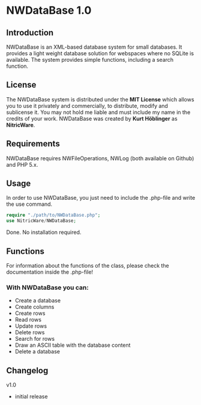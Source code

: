 # NWDataBase 1.0
## Introduction
NWDataBase is an XML-based database system for small databases. It provides a light weight database solution for webspaces where no SQLite is available. The system provides simple functions, including a search function.
## License
The NWDataBase system is distributed under the **MIT License** which allows you to use it privately and commercially, to distribute, modify and sublicense it. You may not hold me liable and must include my name in the credits of your work.
NWDataBase was created by **Kurt Höblinger** as **NitricWare**.
## Requirements
NWDataBase requires NWFileOperations, NWLog (both available on Github) and PHP 5.x.
## Usage
In order to use NWDataBase, you just need to include the .php-file and write the use command.
```php
require "./path/to/NWDataBase.php";
use NitricWare/NWDataBase;
```
Done. No installation required.
## Functions
For information about the functions of the class, please check the documentation inside the .php-file!
### With NWDataBase you can:
* Create a database
* Create columns
* Create rows
* Read rows
* Update rows
* Delete rows
* Search for rows
* Draw an ASCII table with the database content
* Delete a database
## Changelog
v1.0
- initial release